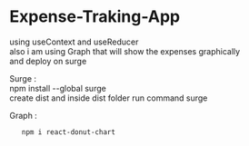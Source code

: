 # Expense-Traking-App                                                                                                                                                   
  using useContext and useReducer                                                                                                                                         
  also i am using Graph that will show the expenses graphically                                                                                                           
  and deploy on surge                                                                                                                                                    

Surge :                                                                                                                                                                  
       npm install --global surge  
       create dist and inside dist folder run command surge
       
Graph :

       npm i react-donut-chart 

